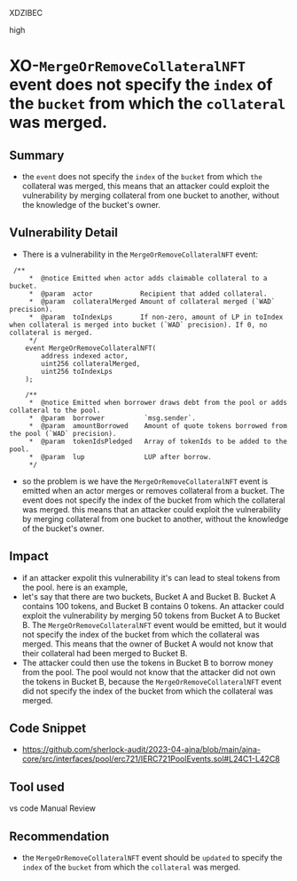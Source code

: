 XDZIBEC

high

# XO-`MergeOrRemoveCollateralNFT` event does not specify the `index` of the `bucket` from which the `collateral` was merged.

## Summary
- the `event` does not specify the `index` of the `bucket` from which `the` collateral was merged, this means that an attacker could exploit the vulnerability by merging collateral from one bucket to another, without the knowledge of the bucket's owner.
## Vulnerability Detail

- There is a vulnerability in the `MergeOrRemoveCollateralNFT` event:
```solidity
 /**
     *  @notice Emitted when actor adds claimable collateral to a bucket.
     *  @param  actor            Recipient that added collateral.
     *  @param  collateralMerged Amount of collateral merged (`WAD` precision).
     *  @param  toIndexLps       If non-zero, amount of LP in toIndex when collateral is merged into bucket (`WAD` precision). If 0, no collateral is merged.
     */
    event MergeOrRemoveCollateralNFT(
        address indexed actor,
        uint256 collateralMerged,
        uint256 toIndexLps
    );

    /**
     *  @notice Emitted when borrower draws debt from the pool or adds collateral to the pool.
     *  @param  borrower          `msg.sender`.
     *  @param  amountBorrowed    Amount of quote tokens borrowed from the pool (`WAD` precision).
     *  @param  tokenIdsPledged   Array of tokenIds to be added to the pool.
     *  @param  lup               LUP after borrow.
     */
```
 - so the problem is we have the `MergeOrRemoveCollateralNFT` event is emitted when an actor merges or removes collateral from a bucket. The event does not specify the index of the bucket from which the collateral was merged. this means that an attacker could exploit the vulnerability by merging collateral from one bucket to another, without the knowledge of the bucket's owner.
## Impact
- if an attacker expolit this vulnerability it's can lead to steal tokens from the pool. here is an example, 
- let's say that there are two buckets, Bucket A and Bucket B. Bucket A contains 100 tokens, and Bucket B contains 0 tokens. An attacker could exploit the vulnerability by merging 50 tokens from Bucket A to Bucket B. The `MergeOrRemoveCollateralNFT` event would be emitted, but it would not specify the index of the bucket from which the collateral was merged. This means that the owner of Bucket A would not know that their collateral had been merged to Bucket B.
- The attacker could then use the tokens in Bucket B to borrow money from the pool. The pool would not know that the attacker did not own the tokens in Bucket B, because the `MergeOrRemoveCollateralNFT` event did not specify the index of the bucket from which the collateral was merged.
## Code Snippet
- https://github.com/sherlock-audit/2023-04-ajna/blob/main/ajna-core/src/interfaces/pool/erc721/IERC721PoolEvents.sol#L24C1-L42C8
## Tool used
vs code 
Manual Review
## Recommendation
-  the `MergeOrRemoveCollateralNFT` event should be `updated` to specify the `index` of the `bucket` from which the `collateral` was merged. 